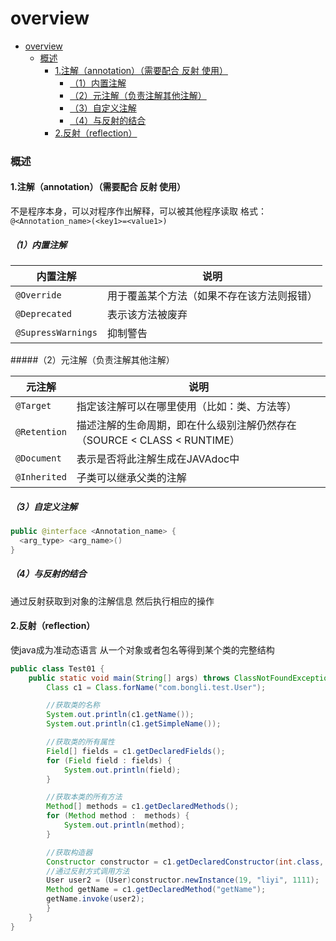 # overview

<!-- @import "[TOC]" {cmd="toc" depthFrom=1 depthTo=6 orderedList=false} -->
<!-- code_chunk_output -->

- [overview](#overview)
    - [概述](#概述)
      - [1.注解（annotation）（需要配合 反射 使用）](#1注解annotation需要配合-反射-使用)
        - [（1）内置注解](#1内置注解)
        - [（2）元注解（负责注解其他注解）](#2元注解负责注解其他注解)
        - [（3）自定义注解](#3自定义注解)
        - [（4）与反射的结合](#4与反射的结合)
      - [2.反射（reflection）](#2反射reflection)

<!-- /code_chunk_output -->

### 概述

#### 1.注解（annotation）（需要配合 反射 使用）
不是程序本身，可以对程序作出解释，可以被其他程序读取
格式：`@<Annotation_name>(<key1>=<value1>)`

##### （1）内置注解

|内置注解|说明|
|-|-|
|`@Override`|用于覆盖某个方法（如果不存在该方法则报错）|
|`@Deprecated`|表示该方法被废弃|
|`@SupressWarnings`|抑制警告|

#####（2）元注解（负责注解其他注解）

|元注解|说明|
|-|-|
|`@Target`|指定该注解可以在哪里使用（比如：类、方法等）|
|`@Retention`|描述注解的生命周期，即在什么级别注解仍然存在（SOURCE < CLASS < RUNTIME）|
|`@Document`|表示是否将此注解生成在JAVAdoc中|
|`@Inherited`|子类可以继承父类的注解|

##### （3）自定义注解
```java
public @interface <Annotation_name> {
  <arg_type> <arg_name>()
}
```

##### （4）与反射的结合
通过反射获取到对象的注解信息
然后执行相应的操作

#### 2.反射（reflection）
使java成为准动态语言
从一个对象或者包名等得到某个类的完整结构

```java
public class Test01 {
    public static void main(String[] args) throws ClassNotFoundException, NoSuchMethodException, InvocationTargetException, InstantiationException, IllegalAccessException {
        Class c1 = Class.forName("com.bongli.test.User");

        //获取类的名称
        System.out.println(c1.getName());
        System.out.println(c1.getSimpleName());

        //获取类的所有属性
        Field[] fields = c1.getDeclaredFields();
        for (Field field : fields) {
            System.out.println(field);
        }

        //获取本类的所有方法
        Method[] methods = c1.getDeclaredMethods();
        for (Method method :  methods) {
            System.out.println(method);
        }

        //获取构造器
        Constructor constructor = c1.getDeclaredConstructor(int.class, String.class, int.class);
        //通过反射方式调用方法
        User user2 = (User)constructor.newInstance(19, "liyi", 1111);
        Method getName = c1.getDeclaredMethod("getName");
        getName.invoke(user2);
        }
    }
}
```
